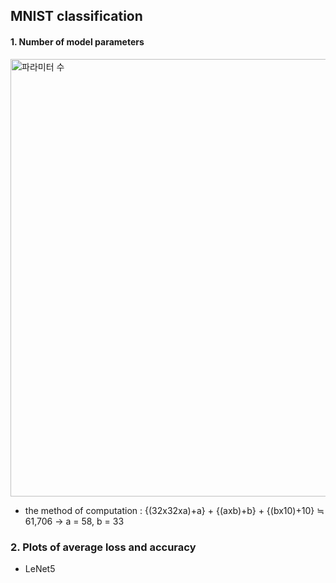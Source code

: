 ## MNIST classification
#### 1. Number of model parameters 
<img width="700" alt="파라미터 수" src="https://github.com/jiwwnn/mnist_classification/assets/134251617/6a06f596-8040-470d-b0ed-5dd2d07d974b">

- the method of computation : {(32x32xa)+a} + {(axb)+b} + {(bx10)+10} ≒ 61,706 -> a = 58, b = 33

### 2. Plots of average loss and accuracy
- LeNet5
  
